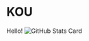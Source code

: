 # KOU
Hello!
![GitHub Stats Card](https://github-readme-stats.vercel.app/api?username=kouichihirachi)
